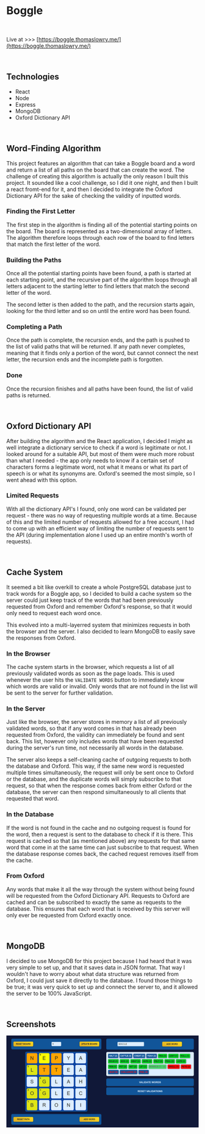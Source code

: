 
# Boggle

<br>

Live at >>> [https://boggle.thomaslowry.me/](https://boggle.thomaslowry.me/)

<br>

## Technologies

 - React
 - Node
 - Express
 - MongoDB
 - Oxford Dictionary API

<br>

## Word-Finding Algorithm

This project features an algorithm that can take a Boggle board and a word and return a list of all paths on the board that can create the word. The challenge of creating this algorithm is actually the only reason I built this project. It sounded like a cool challenge, so I did it one night, and then I built a react fromt-end for it, and then I decided to integrate the Oxford Dictionary API for the sake of checking the validity of inputted words.

### Finding the First Letter

The first step in the algorithm is finding all of the potential starting points on the board. The board is represented as a two-dimensional array of letters. The algorithm therefore loops through each row of the board to find letters that match the first letter of the word.

### Building the Paths

Once all the potential starting points have been found, a path is started at each starting point, and the recursive part of the algorithm loops through all letters adjacent to the starting letter to find letters that match the second letter of the word.

The second letter is then added to the path, and the recursion starts again, looking for the third letter and so on until the entire word has been found.

### Completing a Path

Once the path is complete, the recursion ends, and the path is pushed to the list of valid paths that will be returned. If any path never completes, meaning that it finds only a portion of the word, but cannot connect the next letter, the recursion ends and the incomplete path is forgotten.

### Done

Once the recursion finishes and all paths have been found, the list of valid paths is returned.

<br>

## Oxford Dictionary API

After building the algorithm and the React application, I decided I might as well integrate a dictionary service to check if a word is legitimate or not. I looked around for a suitable API, but most of them were much more robust than what I needed - the app only needs to know if a certain set of characters forms a legitimate word, not what it means or what its part of speech is or what its synonyms are. Oxford's seemed the most simple, so I went ahead with this option.

### Limited Requests

With all the dictionary API's I found, only one word can be validated per request - there was no way of requesting multiple words at a time. Because of this and the limited number of requests allowed for a free account, I had to come up with an efficient way of limiting the number of requests sent to the API (during implementation alone I used up an entire month's worth of requests).

<br>

## Cache System

It seemed a bit like overkill to create a whole PostgreSQL database just to track words for a Boggle app, so I decided to build a cache system so the server could just keep track of the words that had been previously requested from Oxford and remember Oxford's response, so that it would only need to request each word once.

This evolved into a multi-layerred system that minimizes requests in both the browser and the server. I also decided to learn MongoDB to easily save the responses from Oxford.

### In the Browser

The cache system starts in the browser, which requests a list of all previously validated words as soon as the page loads. This is used whenever the user hits the `VALIDATE WORDS` button to immediately know which words are valid or invalid. Only words that are not found in the list will be sent to the server for further validation.

### In the Server

Just like the browser, the server stores in memory a list of all previously validated words, so that if any word comes in that has already been requested from Oxford, the validity can immediately be found and sent back. This list, however only includes words that have been requested during the server's run time, not necessarily all words in the database.

The server also keeps a self-cleaning cache of outgoing requests to both the database and Oxford. This way, if the same new word is requested multiple times simultaneously, the request will only be sent once to Oxford or the database, and the duplicate words will simply subscribe to that request, so that when the response comes back from either Oxford or the database, the server can then respond simultaneously to all clients that requested that word.

### In the Database

If the word is not found in the cache and no outgoing request is found for the word, then a request is sent to the database to check if it is there. This request is cached so that (as mentioned above) any requests for that same word that come in at the same time can just subscribe to that request. When the database response comes back, the cached request removes itself from the cache.

### From Oxford

Any words that make it all the way through the system without being found will be requested from the Oxford Dictionary API. Requests to Oxford are cached and can be subscribed to exactly the same as requests to the database. This ensures that each word that is received by this server will only ever be requested from Oxford exactly once.

<br>

## MongoDB

I decided to use MongoDB for this project because I had heard that it was very simple to set up, and that it saves data in JSON format. That way I wouldn't have to worry about what data structure was returned from Oxford, I could just save it directly to the database. I found those things to be true; it was very quick to set up and connect the server to, and it allowed the server to be 100% JavaScript.

<br>

## Screenshots

<img src="https://github.com/Tommydreamer57/boggle/blob/master/screenshots/Boggle%20Copy.png?raw=true">
